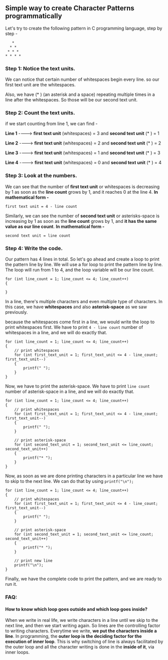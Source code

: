 ## Simple way to create Character Patterns programmatically 
Let's try to create the following pattern in C programming language, step by step -
```
   *
  * *
 * * *
* * * *
```
### Step 1: Notice the text units.


We can notice that certain number of whitespaces begin every line. so our first text unit are the whitespaces.

Also, we have (* ) (an asterisk and a space) repeating multiple times in a line after the whitespaces. So those will be our second text unit.

### Step 2: Count the text units.

if we start counting from line 1, we can find -

**Line 1** ----> **first text unit** (whitespaces) = 3 and **second text unit** (* ) = 1

**Line 2** ----> **first text unit** (whitespaces) = 2 and **second text unit** (* ) = 2

**Line 3** ----> **first text unit** (whitespaces) = 1 and **second text unit** (* ) = 3

**Line 4** ----> **first text unit** (whitespaces) = 0 and **second text unit** (* ) = 4

### Step 3: Look at the numbers.

We can see that the number of **first text unit** or whitespaces is decreasing by 1 as soon as the **line count** grows by 1, and it reaches 0 at the line 4. **In mathematical form -** 

```first text unit = 4 - line count```

Similarly, we can see the number of **second text unit** or asterisks-space is increasing by 1 as soon as the **line count** grows by 1, and **it has the same value as our line count**. **In mathematical form -**

 ```second text unit = line count```
 
### Step 4: Write the code.

Our pattern has 4 lines in total. So let's go ahead and create a loop to print the pattern line by line. We will use a for loop to print the pattern line by line. The loop will run from 1 to 4, and the loop variable will be our line count. 

```
for (int line_count = 1; line_count <= 4; line_count++)
{
    
}
```
In a line, there's multiple characters and even multiple type of characters. In this case, we have **whitespaces** and also **asterisk-space** as we saw previously. 

because the whitespaces come first in a line, we would write the loop to print whitespaces first. We have to print ```4 - line count``` number of whitespaces in a line, and we will do exactly that.

``` 
for (int line_count = 1; line_count <= 4; line_count++)
{
    // print whitespaces
    for (int first_text_unit = 1; first_text_unit <= 4 - line_count; first_text_unit--)
    {
        printf(" ");
    }
}
```
Now, we have to print the asterisk-space. We have to print ```line count``` number of asterisk-space in a line, and we will do exactly that.

```
for (int line_count = 1; line_count <= 4; line_count++)
{
    // print whitespaces
    for (int first_text_unit = 1; first_text_unit <= 4 - line_count; first_text_unit--)
    {
        printf(" ");
    }
    
    // print asterisk-space
    for (int second_text_unit = 1; second_text_unit <= line_count; second_text_unit++)
    {
        printf("* ");
    }
}
```
Now, as soon as we are done printing characters in a particular line we have to skip to the next line. We can do that by using ```printf("\n");```

```
for (int line_count = 1; line_count <= 4; line_count++)
{
    // print whitespaces
    for (int first_text_unit = 1; first_text_unit <= 4 - line_count; first_text_unit--)
    {
        printf(" ");
    }
    
    // print asterisk-space
    for (int second_text_unit = 1; second_text_unit <= line_count; second_text_unit++)
    {
        printf("* ");
    }
    
    // print new line
    printf("\n");
}
```
Finally, we have the complete code to print the pattern, and we are ready to run it.

### FAQ: 
#### How to know which loop goes outside and which loop goes inside?
When we write in real life, we write characters in a line until we skip to the next line, and then we start writing again.
So lines are the controlling factor to writing characters. 
Everytime we write, **we put the characters inside a line**. 
In programming, the **outer loop is the deciding factor for the execution of inner loop**. 
This is why switching of line is always facilitated by the outer loop and all the character writing is done in the **inside of it**, via inner loops.  
